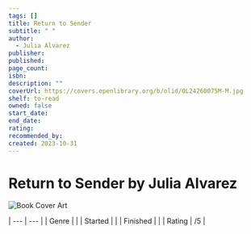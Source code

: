 ```yaml
---
tags: []
title: Return to Sender
subtitle: " "
author:
  - Julia Alvarez
publisher: 
published: 
page_count: 
isbn: 
description: ""
coverUrl: https://covers.openlibrary.org/b/olid/OL24260075M-M.jpg
shelf: to-read
owned: false
start_date: 
end_date: 
rating: 
recommended_by: 
created: 2023-10-31
---
```


# Return to Sender by Julia Alvarez

![Book Cover Art](https://covers.openlibrary.org/b/olid/OL24260075M-M.jpg)


| --- | --- |
| Genre |  |
| Started |  |
| Finished |  |
| Rating | /5 |

